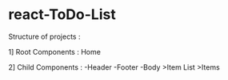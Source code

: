 # react-ToDo-List



Structure of projects :

1] Root Components : Home

2] Child Components : 
-Header
-Footer
-Body
        >Item List
        >Items
